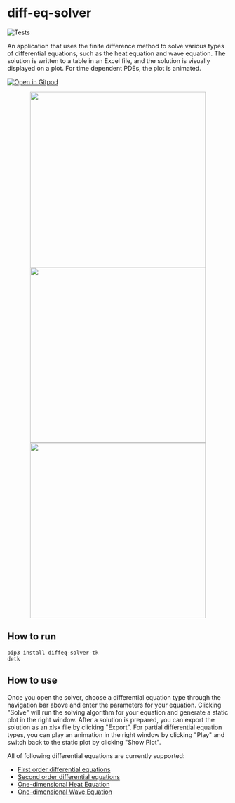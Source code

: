 # diff-eq-solver

![Tests](https://github.com/joeyshi12/diff-eq-solver/actions/workflows/tests.yml/badge.svg)

An application that uses the finite difference method to solve various types of differential equations, such as the
heat equation and wave equation. The solution is written to a table in an Excel file, and the solution is visually
displayed on a plot. For time dependent PDEs, the plot is animated.

[![Open in Gitpod](https://gitpod.io/button/open-in-gitpod.svg)](https://gitpod.io/github.com/joeyshi12/diff-eq-solver/)

<p align="center">
  <img src="https://raw.githubusercontent.com/joeyshi12/diff-eq-solver/master/assets/heat_eq_demo.png" style="width: 400px;">
  <img src="https://raw.githubusercontent.com/joeyshi12/diff-eq-solver/master/assets/wave_eq_demo.png" style="width: 400px;">
  <img src="https://raw.githubusercontent.com/joeyshi12/diff-eq-solver/master/assets/wave_eq_demo.gif" style="width: 400px;">
</p>

## How to run
```
pip3 install diffeq-solver-tk
detk
```

## How to use
Once you open the solver, choose a differential equation type through the navigation bar above and enter the parameters for your equation. Clicking "Solve" will run the solving algorithm for your equation and generate a static plot in the right window. After a solution is prepared, you can export the solution as an xlsx file by clicking "Export". For partial differential equation types, you can play an animation in the right window by clicking "Play" and switch back to the static plot by clicking "Show Plot".

All of following differential equations are currently supported:
- [First order differential equations](https://github.com/joeyshi12/diff-eq-solver/wiki/First-Order-Differential-Equation-Solving-Algorithm)
- [Second order differential equations](https://github.com/joeyshi12/diff-eq-solver/wiki/Second-Order-Differential-Equation-Solving-Algorithm)
- [One-dimensional Heat Equation](https://github.com/joeyshi12/diff-eq-solver/wiki/One-dimensional-Heat-Equation-Solving-Algorithm)
- [One-dimensional Wave Equation](https://github.com/joeyshi12/diff-eq-solver/wiki/One-dimensional-Wave-Equation-Solving-Algorithm)
